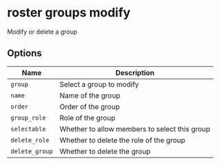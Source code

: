 # roster groups modify

Modify or delete a group

## Options

| Name           | Description                                   |
| -------------- | --------------------------------------------- |
| `group`        | Select a group to modify                      |
| `name`         | Name of the group                             |
| `order`        | Order of the group                            |
| `group_role`   | Role of the group                             |
| `selectable`   | Whether to allow members to select this group |
| `delete_role`  | Whether to delete the role of the group       |
| `delete_group` | Whether to delete the group                   |
